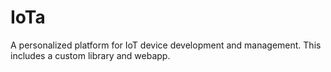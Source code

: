 # IoTa
A personalized platform for IoT device development and management. This includes a custom library and webapp.
